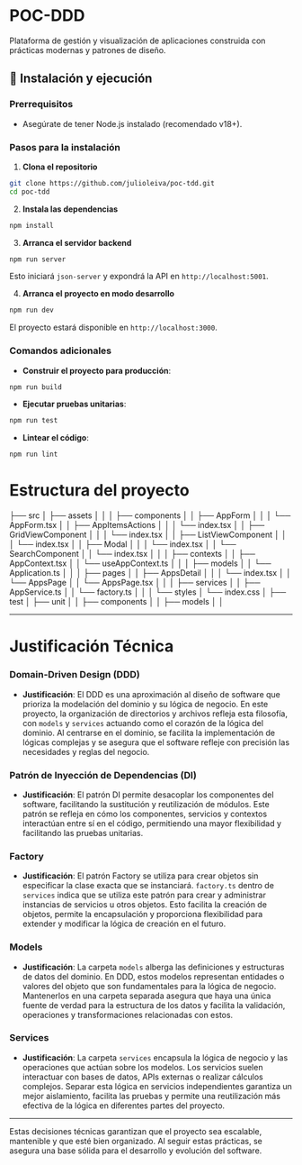# POC-DDD

Plataforma de gestión y visualización de aplicaciones construida con prácticas modernas y patrones de diseño.

## 🚀 Instalación y ejecución

### Prerrequisitos

- Asegúrate de tener Node.js instalado (recomendado v18+).

### Pasos para la instalación

1. **Clona el repositorio**

```bash
git clone https://github.com/julioleiva/poc-tdd.git
cd poc-tdd
```

2. **Instala las dependencias**

```bash
npm install
```

3. **Arranca el servidor backend**

```bash
npm run server
```

Esto iniciará `json-server` y expondrá la API en `http://localhost:5001`.

4. **Arranca el proyecto en modo desarrollo**

```bash
npm run dev
```

El proyecto estará disponible en `http://localhost:3000`.

### Comandos adicionales

- **Construir el proyecto para producción**: 

```bash
npm run build
```

- **Ejecutar pruebas unitarias**:

```bash
npm run test
```

- **Lintear el código**:

```bash
npm run lint
```

# Estructura del proyecto

├── src
│   ├── assets
│   │
│   ├── components
│   │   ├── AppForm
│   │   │   └── AppForm.tsx
│   │   ├── AppItemsActions
│   │   │   └── index.tsx
│   │   ├── GridViewComponent
│   │   │   └── index.tsx
│   │   ├── ListViewComponent
│   │   │   └── index.tsx
│   │   ├── Modal
│   │   │   └── index.tsx
│   │   └── SearchComponent
│   │       └── index.tsx
│   │
│   ├── contexts
│   │   ├── AppContext.tsx
│   │   └── useAppContext.ts
│   │
│   ├── models
│   │   └── Application.ts
│   │
│   ├── pages
│   │   ├── AppsDetail
│   │   │   └── index.tsx
│   │   └── AppsPage
│   │       └── AppsPage.tsx
│   │
│   ├── services
│   │   ├── AppService.ts
│   │   └── factory.ts
│   │
│   └── styles
│       └── index.css
│
├── test
│   ├── unit
│   │   ├── components
│   │   ├── models
│   │  

---

# Justificación Técnica

### Domain-Driven Design (DDD)

- **Justificación**: El DDD es una aproximación al diseño de software que prioriza la modelación del dominio y su lógica de negocio. En este proyecto, la organización de directorios y archivos refleja esta filosofía, con `models` y `services` actuando como el corazón de la lógica del dominio. Al centrarse en el dominio, se facilita la implementación de lógicas complejas y se asegura que el software refleje con precisión las necesidades y reglas del negocio.

### Patrón de Inyección de Dependencias (DI)

- **Justificación**: El patrón DI permite desacoplar los componentes del software, facilitando la sustitución y reutilización de módulos. Este patrón se refleja en cómo los componentes, servicios y contextos interactúan entre sí en el código, permitiendo una mayor flexibilidad y facilitando las pruebas unitarias.

### Factory

- **Justificación**: El patrón Factory se utiliza para crear objetos sin especificar la clase exacta que se instanciará. `factory.ts` dentro de `services` indica que se utiliza este patrón para crear y administrar instancias de servicios u otros objetos. Esto facilita la creación de objetos, permite la encapsulación y proporciona flexibilidad para extender y modificar la lógica de creación en el futuro.

### Models

- **Justificación**: La carpeta `models` alberga las definiciones y estructuras de datos del dominio. En DDD, estos modelos representan entidades o valores del objeto que son fundamentales para la lógica de negocio. Mantenerlos en una carpeta separada asegura que haya una única fuente de verdad para la estructura de los datos y facilita la validación, operaciones y transformaciones relacionadas con estos.

### Services

- **Justificación**: La carpeta `services` encapsula la lógica de negocio y las operaciones que actúan sobre los modelos. Los servicios suelen interactuar con bases de datos, APIs externas o realizar cálculos complejos. Separar esta lógica en servicios independientes garantiza un mejor aislamiento, facilita las pruebas y permite una reutilización más efectiva de la lógica en diferentes partes del proyecto.

---

Estas decisiones técnicas garantizan que el proyecto sea escalable, mantenible y que esté bien organizado. Al seguir estas prácticas, se asegura una base sólida para el desarrollo y evolución del software.